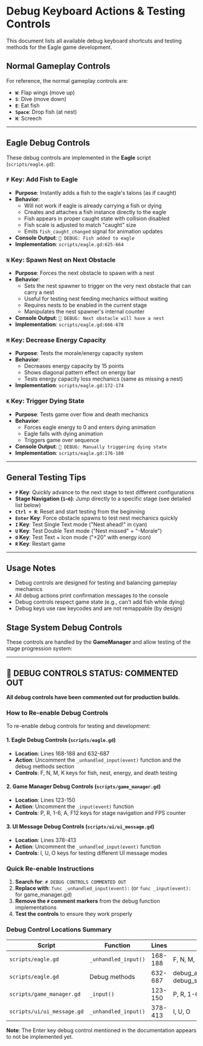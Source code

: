 # Debug Keyboard Actions & Testing Controls

This document lists all available debug keyboard shortcuts and testing methods for the Eagle game development.

## Normal Gameplay Controls

For reference, the normal gameplay controls are:
- **`W`**: Flap wings (move up)
- **`S`**: Dive (move down)
- **`E`**: Eat fish
- **`Space`**: Drop fish (at nest)
- **`H`**: Screech

---

## Eagle Debug Controls

These debug controls are implemented in the **Eagle** script (`scripts/eagle.gd`):

### **`F` Key**: Add Fish to Eagle
- **Purpose**: Instantly adds a fish to the eagle's talons (as if caught)
- **Behavior**:
  - Will not work if eagle is already carrying a fish or dying
  - Creates and attaches a fish instance directly to the eagle
  - Fish appears in proper caught state with collision disabled
  - Fish scale is adjusted to match "caught" size
  - Emits `fish_caught_changed` signal for animation updates
- **Console Output**: `🔧 DEBUG: Fish added to eagle`
- **Implementation**: `scripts/eagle.gd:625-664`

### **`N` Key**: Spawn Nest on Next Obstacle
- **Purpose**: Forces the next obstacle to spawn with a nest
- **Behavior**:
  - Sets the nest spawner to trigger on the very next obstacle that can carry a nest
  - Useful for testing nest feeding mechanics without waiting
  - Requires nests to be enabled in the current stage
  - Manipulates the nest spawner's internal counter
- **Console Output**: `🔧 DEBUG: Next obstacle will have a nest`
- **Implementation**: `scripts/eagle.gd:666-678`

### **`M` Key**: Decrease Energy Capacity
- **Purpose**: Tests the morale/energy capacity system
- **Behavior**:
  - Decreases energy capacity by 15 points
  - Shows diagonal pattern effect on energy bar
  - Tests energy capacity loss mechanics (same as missing a nest)
- **Implementation**: `scripts/eagle.gd:172-174`

### **`K` Key**: Trigger Dying State
- **Purpose**: Tests game over flow and death mechanics
- **Behavior**:
  - Forces eagle energy to 0 and enters dying animation
  - Eagle falls with dying animation
  - Triggers game over sequence
- **Console Output**: `🔧 DEBUG: Manually triggering dying state`
- **Implementation**: `scripts/eagle.gd:176-180`

---

## General Testing Tips

- **`P` Key**: Quickly advance to the next stage to test different configurations
- **Stage Navigation (`1`–`6`)**: Jump directly to a specific stage (see detailed list below)
- **`Ctrl + R`**: Reset and start testing from the beginning
- **`Enter` Key**: Force obstacle spawns to test nest mechanics quickly
- **`I` Key**: Test Single Text mode ("Nest ahead!" in cyan)
- **`U` Key**: Test Double Text mode ("Nest missed" + "-Morale")
- **`O` Key**: Test Text + Icon mode ("+20" with energy icon)
- **`R` Key**: Restart game

---

## Usage Notes

- Debug controls are designed for testing and balancing gameplay mechanics
- All debug actions print confirmation messages to the console
- Debug controls respect game state (e.g., can't add fish while dying)
- Debug keys use raw keycodes and are not remappable (by design)




## Stage System Debug Controls

These controls are handled by the **GameManager** and allow testing of the stage progression system:

---

## 🔧 DEBUG CONTROLS STATUS: COMMENTED OUT

**All debug controls have been commented out for production builds.**

### How to Re-enable Debug Controls

To re-enable debug controls for testing and development:

#### 1. Eagle Debug Controls (`scripts/eagle.gd`)
- **Location**: Lines 168-188 and 632-687
- **Action**: Uncomment the `_unhandled_input(event)` function and the debug methods section
- **Controls**: F, N, M, K keys for fish, nest, energy, and death testing

#### 2. Game Manager Debug Controls (`scripts/game_manager.gd`)
- **Location**: Lines 123-150
- **Action**: Uncomment the `_input(event)` function
- **Controls**: P, R, 1-6, A, F12 keys for stage navigation and FPS counter

#### 3. UI Message Debug Controls (`scripts/ui/ui_message.gd`)
- **Location**: Lines 378-413
- **Action**: Uncomment the `_unhandled_input(event)` function
- **Controls**: I, U, O keys for testing different UI message modes

### Quick Re-enable Instructions

1. **Search for**: `# DEBUG CONTROLS COMMENTED OUT`
2. **Replace with**: `func _unhandled_input(event):` (or `func _input(event):` for game_manager.gd)
3. **Remove the `#` comment markers** from the debug function implementations
4. **Test the controls** to ensure they work properly

### Debug Control Locations Summary

| Script | Function | Lines | Controls |
|--------|----------|-------|----------|
| `scripts/eagle.gd` | `_unhandled_input()` | 168-188 | F, N, M, K |
| `scripts/eagle.gd` | Debug methods | 632-687 | debug_add_fish(), debug_spawn_nest_on_next_obstacle() |
| `scripts/game_manager.gd` | `_input()` | 123-150 | P, R, 1-6, A, F12 |
| `scripts/ui/ui_message.gd` | `_unhandled_input()` | 378-413 | I, U, O |

**Note**: The Enter key debug control mentioned in the documentation appears to not be implemented yet.

